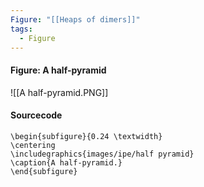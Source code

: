 ```yaml
---
Figure: "[[Heaps of dimers]]"
tags:
  - Figure
---
```

#### Figure: A half-pyramid

![[A half-pyramid.PNG]]

#### Sourcecode

```
\begin{subfigure}{0.24 \textwidth}
\centering
\includegraphics{images/ipe/half pyramid}
\caption{A half-pyramid.}
\end{subfigure}
```